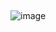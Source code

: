 ##
![image](https://github.com/DavidB593/DavidB593/assets/114110615/0a8ed213-938e-4c42-8f88-c0ddae1d57d1)

<!--
**DavidB593/DavidB593** is a ✨ _special_ ✨ repository because its `README.md` (this file) appears on your GitHub profile.

Here are some ideas to get you started:

- 🔭 I’m currently working on ...
- 🌱 I’m currently learning ...
- 👯 I’m looking to collaborate on ...
- 🤔 I’m looking for help with ...
- 💬 Ask me about ...
- 📫 How to reach me: ...
- 😄 Pronouns: ...
- ⚡ Fun fact: ...
-->
